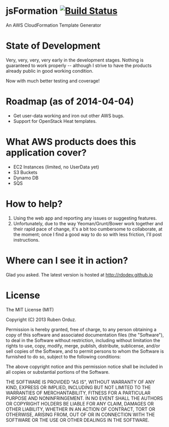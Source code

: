jsFormation  [![Build Status](https://travis-ci.org/rdodev/jsFormation.png?branch=master)](https://travis-ci.org/rdodev/jsFormation)
===========

An AWS CloudFormation Template Generator

State of Development
===========
Very, very, very, very early in the development stages. Nothing is guaranteed to work properly -- although I strive to have the products already public in good working condition.

Now with much better testing and coverage!

Roadmap (as of 2014-04-04)
===========
 
 * Get user-data working and iron out other AWS bugs.
 * Support for OpenStack Heat templates.

What AWS products does this application cover?
===========

* EC2 Instances (limited, no UserData yet)
* S3 Buckets
* Dynamo DB
* SQS

How to help?
============
1. Using the web app and reporting any issues or suggesting features.
2. Unfortunately, due to the way Yeoman/Grunt/Bower work together and their rapid pace of change, it's a bit too cumbersome to collaborate, at the moment; once I find a good way to do so with less friction, I'll post instructions.

Where can I see it in action?
===========
Glad you asked. The latest version is hosted at http://rdodev.github.io

License
===========
The MIT License (MIT)

Copyright (C) 2013 Ruben Orduz.

Permission is hereby granted, free of charge, to any person obtaining a copy of this software and associated documentation files (the "Software"), to deal in the Software without restriction, including without limitation the rights to use, copy, modify, merge, publish, distribute, sublicense, and/or sell copies of the Software, and to permit persons to whom the Software is furnished to do so, subject to the following conditions:

The above copyright notice and this permission notice shall be included in all copies or substantial portions of the Software.

THE SOFTWARE IS PROVIDED "AS IS", WITHOUT WARRANTY OF ANY KIND, EXPRESS OR IMPLIED, INCLUDING BUT NOT LIMITED TO THE WARRANTIES OF MERCHANTABILITY, FITNESS FOR A PARTICULAR PURPOSE AND NONINFRINGEMENT. IN NO EVENT SHALL THE AUTHORS OR COPYRIGHT HOLDERS BE LIABLE FOR ANY CLAIM, DAMAGES OR OTHER LIABILITY, WHETHER IN AN ACTION OF CONTRACT, TORT OR OTHERWISE, ARISING FROM, OUT OF OR IN CONNECTION WITH THE SOFTWARE OR THE USE OR OTHER DEALINGS IN THE SOFTWARE.
